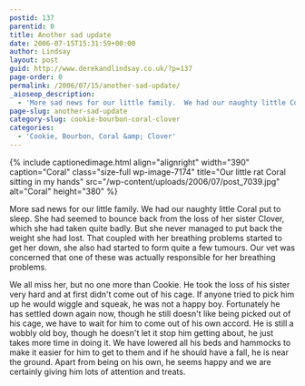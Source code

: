 ```yaml
---
postid: 137
parentid: 0
title: Another sad update
date: 2006-07-15T15:31:59+00:00
author: Lindsay
layout: post
guid: http://www.derekandlindsay.co.uk/?p=137
page-order: 0
permalink: /2006/07/15/another-sad-update/
_aioseop_description:
  - 'More sad news for our little family.  We had our naughty little Coral put to sleep.  She had seemed to bounce back from the loss of her sister Clover, which she had taken quite badly.'
page-slug: another-sad-update
category-slug: cookie-bourbon-coral-clover
categories:
  - 'Cookie, Bourbon, Coral &amp; Clover'
---
```

{% include captionedimage.html align="alignright" width="390" caption="Coral" class="size-full wp-image-7174" title="Our little rat Coral sitting in my hands" src="/wp-content/uploads/2006/07/post_7039.jpg" alt="Coral" height="380" %} 

More sad news for our little family. We had our naughty little Coral put to sleep. She had seemed to bounce back from the loss of her sister Clover, which she had taken quite badly. But she never managed to put back the weight she had lost. That coupled with her breathing problems started to get her down, she also had started to form quite a few tumours. Our vet was concerned that one of these was actually responsible for her breathing problems.

We all miss her, but no one more than Cookie. He took the loss of his sister very hard and at first didn't come out of his cage. If anyone tried to pick him up he would wiggle and squeak, he was not a happy boy. Fortunately he has settled down again now, though he still doesn't like being picked out of his cage, we have to wait for him to come out of his own accord. He is still a wobbly old boy, though he doesn't let it stop him getting about, he just takes more time in doing it. We have lowered all his beds and hammocks to make it easier for him to get to them and if he should have a fall, he is near the ground. Apart from being on his own, he seems happy and we are certainly giving him lots of attention and treats.